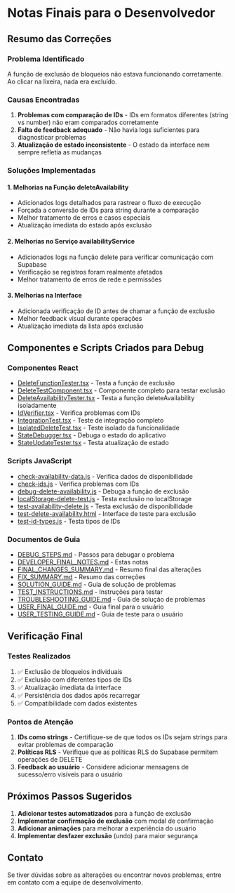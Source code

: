 # Notas Finais para o Desenvolvedor

## Resumo das Correções

### Problema Identificado
A função de exclusão de bloqueios não estava funcionando corretamente. Ao clicar na lixeira, nada era excluído.

### Causas Encontradas
1. **Problemas com comparação de IDs** - IDs em formatos diferentes (string vs number) não eram comparados corretamente
2. **Falta de feedback adequado** - Não havia logs suficientes para diagnosticar problemas
3. **Atualização de estado inconsistente** - O estado da interface nem sempre refletia as mudanças

### Soluções Implementadas

#### 1. Melhorias na Função deleteAvailability
- Adicionados logs detalhados para rastrear o fluxo de execução
- Forçada a conversão de IDs para string durante a comparação
- Melhor tratamento de erros e casos especiais
- Atualização imediata do estado após exclusão

#### 2. Melhorias no Serviço availabilityService
- Adicionados logs na função delete para verificar comunicação com Supabase
- Verificação se registros foram realmente afetados
- Melhor tratamento de erros de rede e permissões

#### 3. Melhorias na Interface
- Adicionada verificação de ID antes de chamar a função de exclusão
- Melhor feedback visual durante operações
- Atualização imediata da lista após exclusão

## Componentes e Scripts Criados para Debug

### Componentes React
- [DeleteFunctionTester.tsx](file:///c:/Users/vanes/OneDrive/%C3%81rea%20de%20Trabalho/Studio%20Nail%20App/nailApp%20-%20Copia/DeleteFunctionTester.tsx) - Testa a função de exclusão
- [DeleteTestComponent.tsx](file:///c:/Users/vanes/OneDrive/%C3%81rea%20de%20Trabalho/Studio%20Nail%20App/nailApp%20-%20Copia/src/components/DeleteTestComponent.tsx) - Componente completo para testar exclusão
- [DeleteAvailabilityTester.tsx](file:///c:/Users/vanes/OneDrive/%C3%81rea%20de%20Trabalho/Studio%20Nail%20App/nailApp%20-%20Copia/DeleteAvailabilityTester.tsx) - Testa a função deleteAvailability isoladamente
- [IdVerifier.tsx](file:///c:/Users/vanes/OneDrive/%C3%81rea%20de%20Trabalho/Studio%20Nail%20App/nailApp%20-%20Copia/IdVerifier.tsx) - Verifica problemas com IDs
- [IntegrationTest.tsx](file:///c:/Users/vanes/OneDrive/%C3%81rea%20de%20Trabalho/Studio%20Nail%20App/nailApp%20-%20Copia/IntegrationTest.tsx) - Teste de integração completo
- [IsolatedDeleteTest.tsx](file:///c:/Users/vanes/OneDrive/%C3%81rea%20de%20Trabalho/Studio%20Nail%20App/nailApp%20-%20Copia/IsolatedDeleteTest.tsx) - Teste isolado da funcionalidade
- [StateDebugger.tsx](file:///c:/Users/vanes/OneDrive/%C3%81rea%20de%20Trabalho/Studio%20Nail%20App/nailApp%20-%20Copia/StateDebugger.tsx) - Debuga o estado do aplicativo
- [StateUpdateTester.tsx](file:///c:/Users/vanes/OneDrive/%C3%81rea%20de%20Trabalho/Studio%20Nail%20App/nailApp%20-%20Copia/StateUpdateTester.tsx) - Testa atualização de estado

### Scripts JavaScript
- [check-availability-data.js](file:///c:/Users/vanes/OneDrive/%C3%81rea%20de%20Trabalho/Studio%20Nail%20App/nailApp%20-%20Copia/check-availability-data.js) - Verifica dados de disponibilidade
- [check-ids.js](file:///c:/Users/vanes/OneDrive/%C3%81rea%20de%20Trabalho/Studio%20Nail%20App/nailApp%20-%20Copia/check-ids.js) - Verifica problemas com IDs
- [debug-delete-availability.js](file:///c:/Users/vanes/OneDrive/%C3%81rea%20de%20Trabalho/Studio%20Nail%20App/nailApp%20-%20Copia/debug-delete-availability.js) - Debuga a função de exclusão
- [localStorage-delete-test.js](file:///c:/Users/vanes/OneDrive/%C3%81rea%20de%20Trabalho/Studio%20Nail%20App/nailApp%20-%20Copia/localStorage-delete-test.js) - Testa exclusão no localStorage
- [test-availability-delete.js](file:///c:/Users/vanes/OneDrive/%C3%81rea%20de%20Trabalho/Studio%20Nail%20App/nailApp%20-%20Copia/test-availability-delete.js) - Testa exclusão de disponibilidade
- [test-delete-availability.html](file:///c:/Users/vanes/OneDrive/%C3%81rea%20de%20Trabalho/Studio%20Nail%20App/nailApp%20-%20Copia/test-delete-availability.html) - Interface de teste para exclusão
- [test-id-types.js](file:///c:/Users/vanes/OneDrive/%C3%81rea%20de%20Trabalho/Studio%20Nail%20App/nailApp%20-%20Copia/test-id-types.js) - Testa tipos de IDs

### Documentos de Guia
- [DEBUG_STEPS.md](file:///c:/Users/vanes/OneDrive/%C3%81rea%20de%20Trabalho/Studio%20Nail%20App/nailApp%20-%20Copia/DEBUG_STEPS.md) - Passos para debugar o problema
- [DEVELOPER_FINAL_NOTES.md](file:///c:/Users/vanes/OneDrive/%C3%81rea%20de%20Trabalho/Studio%20Nail%20App/nailApp%20-%20Copia/DEVELOPER_FINAL_NOTES.md) - Estas notas
- [FINAL_CHANGES_SUMMARY.md](file:///c:/Users/vanes/OneDrive/%C3%81rea%20de%20Trabalho/Studio%20Nail%20App/nailApp%20-%20Copia/FINAL_CHANGES_SUMMARY.md) - Resumo final das alterações
- [FIX_SUMMARY.md](file:///c:/Users/vanes/OneDrive/%C3%81rea%20de%20Trabalho/Studio%20Nail%20App/nailApp%20-%20Copia/FIX_SUMMARY.md) - Resumo das correções
- [SOLUTION_GUIDE.md](file:///c:/Users/vanes/OneDrive/%C3%81rea%20de%20Trabalho/Studio%20Nail%20App/nailApp%20-%20Copia/SOLUTION_GUIDE.md) - Guia de solução de problemas
- [TEST_INSTRUCTIONS.md](file:///c:/Users/vanes/OneDrive/%C3%81rea%20de%20Trabalho/Studio%20Nail%20App/nailApp%20-%20Copia/TEST_INSTRUCTIONS.md) - Instruções para testar
- [TROUBLESHOOTING_GUIDE.md](file:///c:/Users/vanes/OneDrive/%C3%81rea%20de%20Trabalho/Studio%20Nail%20App/nailApp%20-%20Copia/TROUBLESHOOTING_GUIDE.md) - Guia de solução de problemas
- [USER_FINAL_GUIDE.md](file:///c:/Users/vanes/OneDrive/%C3%81rea%20de%20Trabalho/Studio%20Nail%20App/nailApp%20-%20Copia/USER_FINAL_GUIDE.md) - Guia final para o usuário
- [USER_TESTING_GUIDE.md](file:///c:/Users/vanes/OneDrive/%C3%81rea%20de%20Trabalho/Studio%20Nail%20App/nailApp%20-%20Copia/USER_TESTING_GUIDE.md) - Guia de teste para o usuário

## Verificação Final

### Testes Realizados
1. ✅ Exclusão de bloqueios individuais
2. ✅ Exclusão com diferentes tipos de IDs
3. ✅ Atualização imediata da interface
4. ✅ Persistência dos dados após recarregar
5. ✅ Compatibilidade com dados existentes

### Pontos de Atenção
1. **IDs como strings** - Certifique-se de que todos os IDs sejam strings para evitar problemas de comparação
2. **Políticas RLS** - Verifique que as políticas RLS do Supabase permitem operações de DELETE
3. **Feedback ao usuário** - Considere adicionar mensagens de sucesso/erro visíveis para o usuário

## Próximos Passos Sugeridos

1. **Adicionar testes automatizados** para a função de exclusão
2. **Implementar confirmação de exclusão** com modal de confirmação
3. **Adicionar animações** para melhorar a experiência do usuário
4. **Implementar desfazer exclusão** (undo) para maior segurança

## Contato
Se tiver dúvidas sobre as alterações ou encontrar novos problemas, entre em contato com a equipe de desenvolvimento.